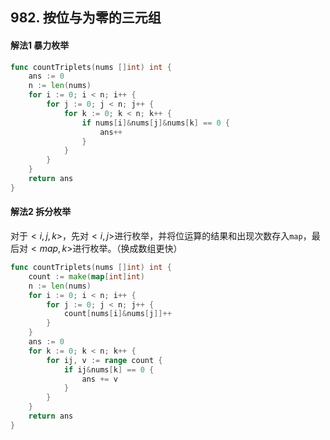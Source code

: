 ## 982. 按位与为零的三元组

#### 解法1 暴力枚举

```go
func countTriplets(nums []int) int {
	ans := 0
	n := len(nums)
	for i := 0; i < n; i++ {
		for j := 0; j < n; j++ {
			for k := 0; k < n; k++ {
				if nums[i]&nums[j]&nums[k] == 0 {
					ans++
				}
			}
		}
	}
	return ans
}
```

#### 解法2 拆分枚举

对于$<i,j,k>$，先对$<i,j>$进行枚举，并将位运算的结果和出现次数存入`map`，最后对$<map,k>$进行枚举。（换成数组更快）

```go
func countTriplets(nums []int) int {
	count := make(map[int]int)
	n := len(nums)
	for i := 0; i < n; i++ {
		for j := 0; j < n; j++ {
			count[nums[i]&nums[j]]++
		}
	}
	ans := 0
	for k := 0; k < n; k++ {
		for ij, v := range count {
			if ij&nums[k] == 0 {
				ans += v
			}
		}
	}
	return ans
}
```
